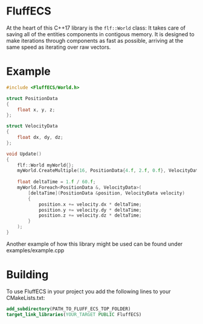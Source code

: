 # FluffECS

At the heart of this C++17 library is the `flf::World` class: It takes care of saving all of the entities components in contigous memory. It is designed to make iterations through components as fast as possible, arriving at the same speed as iterating over raw vectors.

# Example
```c++
#include <FluffECS/World.h>

struct PositionData
{
    float x, y, z;
};

struct VelocityData
{
    float dx, dy, dz;
};

void Update()
{
    flf::World myWorld{};
    myWorld.CreateMultiple(16, PositionData{4.f, 2.f, 0.f}, VelocityData{1.f, 0, 0});
    
    float deltaTime = 1.f / 60.f;
    myWorld.Foreach<PositionData &, VelocityData>(
        [deltaTime](PositionData &position, VelocityData velocity)
        {
            position.x += velocity.dx * deltaTime;
            position.y += velocity.dy * deltaTime;
            position.z += velocity.dz * deltaTime;
        }
    );
}
```
Another example of how this library might be used can be found under examples/example.cpp

# Building
To use FluffECS in your project you add the following lines to your CMakeLists.txt:
```cmake
add_subdirectory(PATH_TO_FLUFF_ECS_TOP_FOLDER)
target_link_libraries(YOUR_TARGET PUBLIC FluffECS)
```
